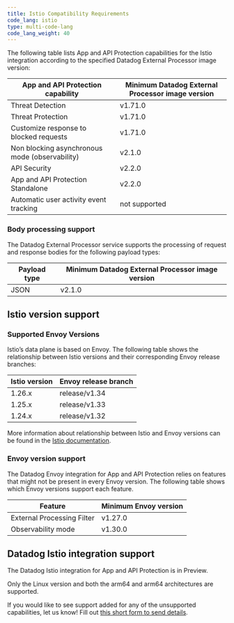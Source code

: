 ```yaml
---
title: Istio Compatibility Requirements
code_lang: istio
type: multi-code-lang
code_lang_weight: 40
---
```


The following table lists App and API Protection capabilities for the Istio integration according to the specified Datadog External Processor image version:

| App and API Protection capability              | Minimum Datadog External Processor image version  |
|------------------------------------------------|---------------------------------------------------|
| Threat Detection                               | v1.71.0                                           |
| Threat Protection                              | v1.71.0                                           |
| Customize response to blocked requests         | v1.71.0                                           |
| Non blocking asynchronous mode (observability) | v2.1.0                                            |
| API Security                                   | v2.2.0                                            |
| App and API Protection Standalone              | v2.2.0                                            |
| Automatic user activity event tracking         | not supported                                     |

### Body processing support

The Datadog External Processor service supports the processing of request and response bodies for the following payload types:

| Payload type | Minimum Datadog External Processor image version  |
|--------------|---------------------------------------------------|
| JSON         | v2.1.0                                            |

## Istio version support

### Supported Envoy Versions

Istio’s data plane is based on Envoy. The following table shows the relationship between Istio versions and their corresponding Envoy release branches:

| Istio version | Envoy release branch |
|---------------|----------------------|
| 1.26.x        | release/v1.34        |
| 1.25.x        | release/v1.33        |
| 1.24.x        | release/v1.32        |

More information about relationship between Istio and Envoy versions can be found in the [Istio documentation][1].

### Envoy version support

The Datadog Envoy integration for App and API Protection relies on features that might not be present in every Envoy version. The following table shows which Envoy versions support each feature.

| Feature | Minimum Envoy version |
|---------|-----------------------|
| External Processing Filter | v1.27.0 |
| Observability mode | v1.30.0 |

## Datadog Istio integration support

<div class="alert alert-info">The Datadog Istio integration for App and API Protection is in Preview.</div>

Only the Linux version and both the arm64 and arm64 architectures are supported.

<div class="alert alert-info">If you would like to see support added for any of
the unsupported capabilities, let us know! Fill out <a
href="https://forms.gle/gHrxGQMEnAobukfn7">this short form to send
details</a>.</div>

[1]: https://istio.io/latest/docs/releases/supported-releases/#supported-envoy-versions
